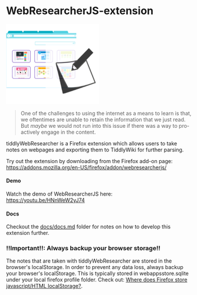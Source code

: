 # WebResearcherJS-extension
<img width="50%" src="logo.png">

> One of the challenges to using the internet as a means to learn is that, we oftentimes are unable to retain the information that we just read. But _maybe_ we would not run into this issue if there was a way to pro-actively engage in the content.

tiddlyWebResearcher is a Firefox extension which allows users to take notes on webpages and exporting them to TiddlyWiki for further parsing.


Try out the extension by downloading from the Firefox add-on page: https://addons.mozilla.org/en-US/firefox/addon/webresearcherjs/


#### Demo
Watch the demo of WebResearcherJS here: https://youtu.be/HNnWeW2yJ74

#### Docs
Checkout the [docs/docs.md](docs/docs.md) folder for notes on how to develop this extension further.


### !!Important!!: Always backup your browser storage!!
The notes that are taken with tiddlyWebResearcher are stored in the browser's localStorage. In order to prevent any data loss, always backup your browser's localStorage. This is typically stored in webappsstore.sqlite under your local firefox profile folder. Check out: [Where does Firefox store javascript/HTML localStorage?](https://stackoverflow.com/questions/7079075/where-does-firefox-store-javascript-html-localstorage).
